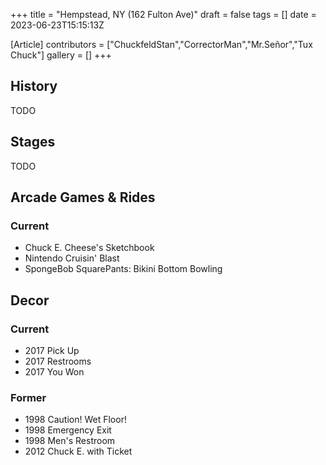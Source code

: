+++
title = "Hempstead, NY (162 Fulton Ave)"
draft = false
tags = []
date = 2023-06-23T15:15:13Z

[Article]
contributors = ["ChuckfeldStan","CorrectorMan","Mr.Señor","Tux Chuck"]
gallery = []
+++
## History ##
TODO

## Stages ##
TODO

## Arcade Games & Rides ##

### Current ###

* Chuck E. Cheese's Sketchbook
* Nintendo Cruisin' Blast
* SpongeBob SquarePants: Bikini Bottom Bowling

## Decor ##

### Current ###

* 2017 Pick Up
* 2017 Restrooms
* 2017 You Won

### Former ###

* 1998 Caution! Wet Floor!
* 1998 Emergency Exit
* 1998 Men's Restroom
* 2012 Chuck E. with Ticket